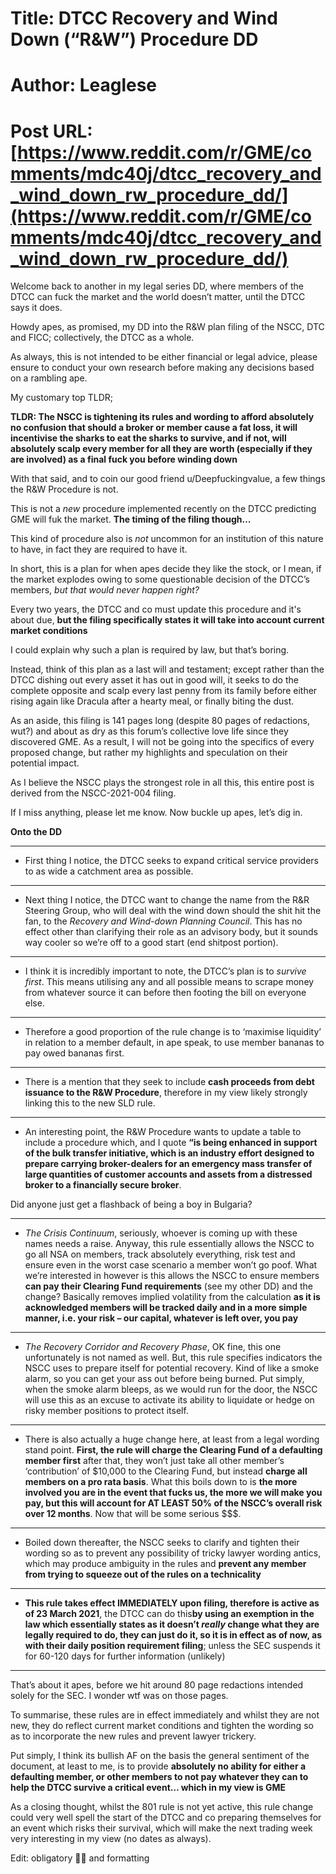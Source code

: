 # Title: DTCC Recovery and Wind Down (“R&W”) Procedure DD
# Author: Leaglese
# Post URL: [https://www.reddit.com/r/GME/comments/mdc40j/dtcc_recovery_and_wind_down_rw_procedure_dd/](https://www.reddit.com/r/GME/comments/mdc40j/dtcc_recovery_and_wind_down_rw_procedure_dd/)



Welcome back to another in my legal series DD, where members of the DTCC can fuck the market and the world doesn’t matter, until the DTCC says it does.

Howdy apes, as promised, my DD into the R&W plan filing of the NSCC, DTC and FICC; collectively, the DTCC as a whole.

As always, this is not intended to be either financial or legal advice, please ensure to conduct your own research before making any decisions based on a rambling ape.

My customary top TLDR;

**TLDR: The NSCC is tightening its rules and wording to afford absolutely no confusion that should a broker or member cause a fat loss, it will incentivise the sharks to eat the sharks to survive, and if not, will absolutely scalp every member for all they are worth (especially if they are involved) as a final fuck you before winding down**

With that said, and to coin our good friend u/Deepfuckingvalue, a few things the R&W Procedure is not.

This is not a *new* procedure implemented recently on the DTCC predicting GME will fuk the market. **The timing of the filing though…**

This kind of procedure also is *not* uncommon for an institution of this nature to have, in fact they are required to have it.

In short, this is a plan for when apes decide they like the stock, or I mean, if the market explodes owing to some questionable decision of the DTCC’s members, *but that would never happen right?*

Every two years, the DTCC and co must update this procedure and it's about due, **but the filing specifically states it will take into account current market conditions**

I could explain why such a plan is required by law, but that’s boring.

Instead, think of this plan as a last will and testament; except rather than the DTCC dishing out every asset it has out in good will, it seeks to do the complete opposite and scalp every last penny from its family before either rising again like Dracula after a hearty meal, or finally biting the dust.

As an aside, this filing is 141 pages long (despite 80 pages of redactions, wut?) and about as dry as this forum’s collective love life since they discovered GME. As a result, I will not be going into the specifics of every proposed change, but rather my highlights and speculation on their potential impact.

As I believe the NSCC plays the strongest role in all this, this entire post is derived from the NSCC-2021-004 filing.

If I miss anything, please let me know. Now buckle up apes, let’s dig in.

**Onto the DD**

---------------------------------------------------------------------------------------------------

- First thing I notice, the DTCC seeks to expand critical service providers to as wide a catchment area as possible.

 
---------------------------------------------------------------------------------------------------

- Next thing I notice, the DTCC want to change the name from the R&R Steering Group, who will deal with the wind down should the shit hit the fan, to the *Recovery and Wind-down Planning Council*. This has no effect other than clarifying their role as an advisory body, but it sounds way cooler so we’re off to a good start (end shitpost portion).

 ---------------------------------------------------------------------------------------------------

- I think it is incredibly important to note, the DTCC’s plan is to *survive first*. This means utilising any and all possible means to scrape money from whatever source it can before then footing the bill on everyone else.

 
---------------------------------------------------------------------------------------------------

- Therefore a good proportion of the rule change is to ‘maximise liquidity’ in relation to a member default, in ape speak, to use member bananas to pay owed bananas first.

 ---------------------------------------------------------------------------------------------------

- There is a mention that they seek to include **cash proceeds from debt issuance to the R&W Procedure**, therefore in my view likely strongly linking this to the new SLD rule.

 ---------------------------------------------------------------------------------------------------

- An interesting point, the R&W Procedure wants to update a table to include a procedure which, and I quote **“is being enhanced in support of the bulk transfer initiative, which is an industry effort designed to prepare carrying broker-dealers for an emergency mass transfer of large quantities of customer accounts and assets from a distressed broker to a financially secure broker**. 

Did anyone just get a flashback of being a boy in Bulgaria?

 ---------------------------------------------------------------------------------------------------

-  *The Crisis Continuum*, seriously, whoever is coming up with these names needs a raise. Anyway, this rule essentially allows the NSCC to go all NSA on members, track absolutely everything, risk test and ensure even in the worst case scenario a member won’t go poof. What we’re interested in however is this allows the NSCC to ensure members **can pay their Clearing Fund requirements** (see my other DD) and the change? Basically removes implied volatility from the calculation **as it is acknowledged members will be tracked daily and in a more simple manner, i.e. your risk – our capital, whatever is left over, you pay**

 ---------------------------------------------------------------------------------------------------

- *The Recovery Corridor and Recovery Phase*, OK fine, this one unfortunately is not named as well. But, this rule specifies indicators the NSCC uses to prepare itself for potential recovery. Kind of like a smoke alarm, so you can get your ass out before being burned. Put simply, when the smoke alarm bleeps, as we would run for the door, the NSCC will use this as an excuse to activate its ability to liquidate or hedge on risky member positions to protect itself.

 ---------------------------------------------------------------------------------------------------

- There is also actually a huge change here, at least from a legal wording stand point. **First, the rule will charge the Clearing Fund of a defaulting member first** after that, they won’t just take all other member’s ‘contribution’ of $10,000 to the Clearing Fund, but instead **charge all members on a pro rata basis**. What this boils down to is **the more involved you are in the event that fucks us, the more we will make you pay, but this will account for AT LEAST 50% of the NSCC’s overall risk over 12 months**. Now that will be some serious $$$.

 ---------------------------------------------------------------------------------------------------

- Boiled down thereafter, the NSCC seeks to clarify and tighten their wording so as to prevent any possibility of tricky lawyer wording antics, which may produce ambiguity in the rules and **prevent any member from trying to squeeze out of the rules on a technicality**

 ---------------------------------------------------------------------------------------------------

- **This rule takes effect IMMEDIATELY upon filing, therefore is active as of 23 March 2021**, the DTCC can do this**by using an exemption in the law which essentially states as it doesn’t *really* change what they are legally required to do, they can just do it, so it is in effect as of now, as with their daily position requirement filing**; unless the SEC suspends it for 60-120 days for further information (unlikely)

 ---------------------------------------------------------------------------------------------------

That’s about it apes, before we hit around 80 page redactions intended solely for the SEC. I wonder wtf was on those pages.

To summarise, these rules are in effect immediately and whilst they are not new, they do reflect current market conditions and tighten the wording so as to incorporate the new rules and prevent lawyer trickery. 

Put simply, I think its bullish AF on the basis the general sentiment of the document, at least to me, is to provide **absolutely no ability for either a defaulting member, or other members to not pay whatever they can to help the DTCC survive a critical event… which in my view is GME**

As a closing thought, whilst the 801 rule is not yet active, this rule change could very well spell the start of the DTCC and co preparing themselves for an event which risks their survival, which will make the next trading week very interesting in my view (no dates as always).

Edit: obligatory 🚀🦍 and formatting